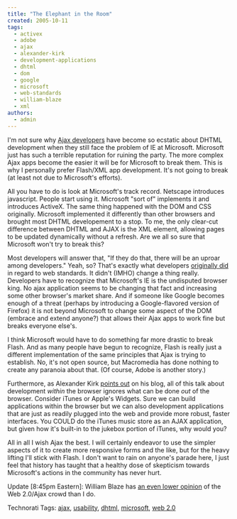 ```yaml
---
title: "The Elephant in the Room"
created: 2005-10-11
tags: 
  - activex
  - adobe
  - ajax
  - alexander-kirk
  - development-applications
  - dhtml
  - dom
  - google
  - microsoft
  - web-standards
  - william-blaze
  - xml
authors: 
  - admin
---
```


I'm not sure why [Ajax developers](http://www.ajaxian.com) have become so ecstatic about DHTML development when they still face the problem of IE at Microsoft. Microsoft just has such a terrible reputation for ruining the party. The more complex Ajax apps become the easier it will be for Microsoft to break them. This is why I personally prefer Flash/XML app development. It's not going to break (at least not due to Microsoft's efforts).

All you have to do is look at Microsoft's track record. Netscape introduces javascript. People start using it. Microsoft "sort of" implements it and introduces ActiveX. The same thing happened with the DOM and CSS originally. Microsoft implemented it differently than other browsers and brought most DHTML developement to a stop. To me, the only clear-cut difference between DHTML and AJAX is the XML element, allowing pages to be updated dynamically without a refresh. Are we all so sure that Microsoft won't try to break this?

Most developers will answer that, "If they do that, there will be an uproar among developers." Yeah, so? That's exactly what developers [originally did](http://www.webstandards.org/) in regard to web standards. It didn't (IMHO) change a thing really. Developers have to recognize that Microsoft's IE is the undisputed browser king. No ajax application seems to be changing that fact and increasing some other browser's market share. And if someone like Google becomes enough of a threat (perhaps by introducing a Google-flavored version of Firefox) it is not beyond Microsoft to change some aspect of the DOM (embrace and extend anyone?) that allows their Ajax apps to work fine but breaks everyone else's.

I think Microsoft would have to do something far more drastic to break Flash. And as many people have begun to recognize, Flash is really just a different implementation of the same principles that Ajax is trying to establish. No, it's not open source, but Macromedia has done nothing to create any paranoia about that. (Of course, Adobe is another story.)

Furthermore, as Alexander Kirk [points out](http://alexander.kirk.at/2005/10/08/office-web-apps-are-just-proof-of-concepts/) on his blog, all of this talk about development _within_ the browser ignores what can be done _out_ of the browser. Consider iTunes or Apple's Widgets. Sure we can build applications within the browser but we can also development applications that are just as readily plugged into the web and provide more robust, faster interfaces. You COULD do the iTunes music store as an AJAX application, but given how it's built-in to the jukebox portion of iTunes, why would you?

All in all I wish Ajax the best. I will certainly endeavor to use the simpler aspects of it to create more responsive forms and the like, but for the heavy lifting I'll stick with Flash. I don't want to rain on anyone's parade here, I just feel that history has taught that a healthy dose of skepticism towards Microsoft's actions in the community has never hurt.

Update \[8:45pm Eastern\]: William Blaze has [an even lower opinion](http://www.abstractdynamics.org/archives/2005/10/08/bubble_20.html) of the Web 2.0/Ajax crowd than I do.

Technorati Tags: [ajax](http://technorati.com/tag/ajax), [usability](http://technorati.com/tag/usability), [dhtml](http://technorati.com/tag/dhtml), [microsoft](http://technorati.com/tag/microsoft), [web 2.0](http://technorati.com/tag/web20)
